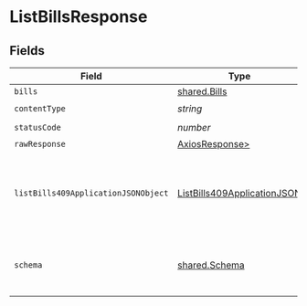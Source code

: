 # ListBillsResponse


## Fields

| Field                                                                                 | Type                                                                                  | Required                                                                              | Description                                                                           |
| ------------------------------------------------------------------------------------- | ------------------------------------------------------------------------------------- | ------------------------------------------------------------------------------------- | ------------------------------------------------------------------------------------- |
| `bills`                                                                               | [shared.Bills](../../models/shared/bills.md)                                          | :heavy_minus_sign:                                                                    | Success                                                                               |
| `contentType`                                                                         | *string*                                                                              | :heavy_check_mark:                                                                    | N/A                                                                                   |
| `statusCode`                                                                          | *number*                                                                              | :heavy_check_mark:                                                                    | N/A                                                                                   |
| `rawResponse`                                                                         | [AxiosResponse>](https://axios-http.com/docs/res_schema)                              | :heavy_minus_sign:                                                                    | N/A                                                                                   |
| `listBills409ApplicationJSONObject`                                                   | [ListBills409ApplicationJSON](../../models/operations/listbills409applicationjson.md) | :heavy_minus_sign:                                                                    | The data type's dataset has not been requested or is still syncing.                   |
| `schema`                                                                              | [shared.Schema](../../models/shared/schema.md)                                        | :heavy_minus_sign:                                                                    | Your `query` parameter was not correctly formed                                       |